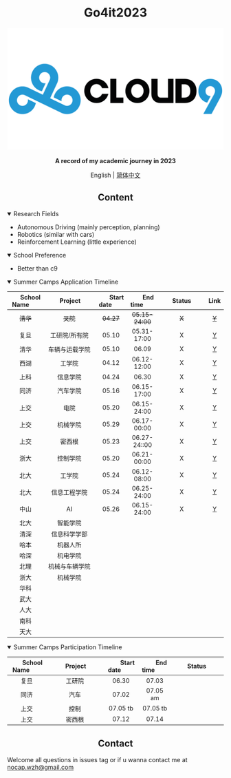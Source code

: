 
# <div align="center">Go4it2023</div>

<div align="center">
    <!-- an image which can properly describe this repository -->
    <!-- images are stored under .github/images -->
    <img src=".github/imgs/c9.png" width="600">
    <p><b>
        A record of my academic journey in 2023
    </b></p>

English | [简体中文](.github/README_cn.md)

</div>

## <div align="center">Content</div>

<details open>
<summary>Research Fields</summary>

- Autonomous Driving (mainly perception, planning)
- Robotics (similar with cars)
- Reinforcement Learning (little experience)
</details>

<details open>
<summary>School Preference</summary>

- Better than c9
</details>

<details open>
<summary>Summer Camps Application Timeline</summary>
<center>

|&nbsp;&nbsp;&nbsp;&nbsp;&nbsp;&nbsp;School Name&nbsp;&nbsp;&nbsp;&nbsp;&nbsp;&nbsp;|&nbsp;&nbsp;&nbsp;&nbsp;&nbsp;&nbsp;&nbsp;&nbsp;Project&nbsp;&nbsp;&nbsp;&nbsp;&nbsp;&nbsp;&nbsp;|&nbsp;&nbsp;&nbsp;&nbsp;&nbsp;&nbsp;&nbsp;Start date&nbsp;&nbsp;&nbsp;&nbsp;&nbsp;&nbsp;&nbsp;|&nbsp;&nbsp;&nbsp;&nbsp;&nbsp;&nbsp;&nbsp;End time&nbsp;&nbsp;&nbsp;&nbsp;&nbsp;&nbsp;&nbsp;|&nbsp;&nbsp;&nbsp;&nbsp;&nbsp;&nbsp;&nbsp;Status&nbsp;&nbsp;&nbsp;&nbsp;&nbsp;&nbsp;&nbsp;|Link|
|:-:|:-:|:-:|:-:|:-:|:-:|
|~~清华~~|~~叉院~~|~~04.27~~|~~05.15-24:00~~|~~X~~|~~[Y](https://mp.weixin.qq.com/s/cS3CcgjAWA8QdWwhxQhdtA)~~|
|复旦|工研院/所有院|05.10|05.31-17:00|X|[Y](http://faet.fudan.edu.cn/7b/e8/c23815a490472/page.htm)|
|清华|车辆与运载学院|05.10|06.09|X|[Y](https://mp.weixin.qq.com/s/UeaEx0W6-lx-yO-Pac4I-Q)|
|西湖|工学院|04.12|06.12-12:00|X|[Y](https://www.westlake.edu.cn/admissions_aid/shorttermprograms/tzgg/202304/t20230411_27260.shtml)|
|上科|信息学院|04.24|06.30|X|[Y](https://sist.shanghaitech.edu.cn/2023/0424/c7339a1077054/page.htm)|
|同济|汽车学院|05.16|06.15-17:00|X|[Y](https://auto.tongji.edu.cn/info/1013/8999.htm)|
|上交|电院|05.20|06.15-24:00|X|[Y](https://mp.weixin.qq.com/s/IERz0GMemmwelCO2YLPMMw)|
|上交|机械学院|05.29|06.17-00:00|X|[Y](http://ga.sjtu.edu.cn/zsgl/xlygl/yxhdbfcxnr.aspx)|
|上交|密西根|05.23|06.27-24::00|X|[Y](https://www.ji.sjtu.edu.cn/cn/off-the-press-zh/2023-05-24/138602/)|
|浙大|控制学院|05.20|06.21-00:00|X|[Y](http://www.cse.zju.edu.cn/2023/0520/c39333a2759662/page.htm)|
|北大|工学院|05.24|06.12-08:00|X|[Y](https://www.coe.pku.edu.cn/graduate/notice/12117.html)|
|北大|信息工程学院|05.24|06.25-24:00|X|[Y](https://www.ece.pku.edu.cn/info/1027/2607.htm)|
|中山|AI|05.26|06.15-24:00|X|[Y](https://sai.sysu.edu.cn/teach/graduate/1409130.htm)|
|北大|智能学院|
|清深|信息科学学部|
|哈本|机器人所|
|哈深|机电学院|
|北理|机械与车辆学院|
|浙大|机械学院|
|华科||
|武大||
|人大||
|南科||
|天大||


</center>
</details>

<details open>
<summary>Summer Camps Participation Timeline</summary>
<center>

|&nbsp;&nbsp;&nbsp;&nbsp;&nbsp;&nbsp;&nbsp;School Name&nbsp;&nbsp;&nbsp;&nbsp;&nbsp;&nbsp;&nbsp;|&nbsp;&nbsp;&nbsp;&nbsp;&nbsp;&nbsp;&nbsp;&nbsp;&nbsp;&nbsp;Project&nbsp;&nbsp;&nbsp;&nbsp;&nbsp;&nbsp;&nbsp;&nbsp;&nbsp;|&nbsp;&nbsp;&nbsp;&nbsp;&nbsp;&nbsp;&nbsp;&nbsp;Start date&nbsp;&nbsp;&nbsp;&nbsp;&nbsp;&nbsp;&nbsp;&nbsp;|&nbsp;&nbsp;&nbsp;&nbsp;&nbsp;&nbsp;&nbsp;&nbsp;End time&nbsp;&nbsp;&nbsp;&nbsp;&nbsp;&nbsp;&nbsp;&nbsp;|&nbsp;&nbsp;&nbsp;&nbsp;&nbsp;&nbsp;&nbsp;&nbsp;Status&nbsp;&nbsp;&nbsp;&nbsp;&nbsp;&nbsp;&nbsp;&nbsp;&nbsp;|
|:-:|:-:|:-:|:-:|:-:|
|复旦|工研院|06.30|07.03|
|同济|汽车|07.02|07.05 am||
|上交|控制|07.05 tb|07.05 tb||
|上交|密西根|07.12|07.14||




</center>
</details>


## <div align="center">Contact</div>
Welcome all questions in issues tag or if u wanna contact me at nocap.wzh@gmail.com
